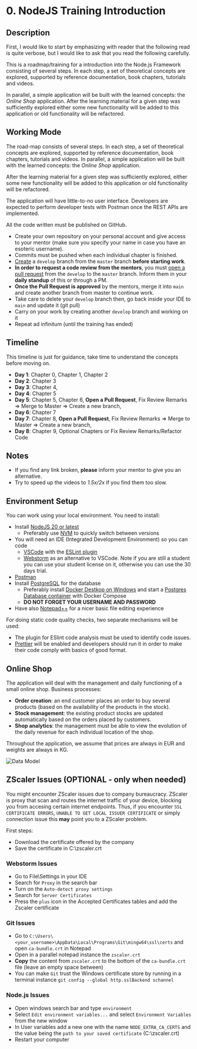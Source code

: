 # 0. NodeJS Training Introduction

## Description 
First, I would like to start by emphasizing with reader that the following read is quite verbose, but I would like to ask that you read the following carefully.

This is a roadmap/training for a introduction into the Node.js Framework consisting of several steps.
In each step, a set of theoretical concepts are explored, supported by reference documentation, book chapters, tutorials and videos. 

In parallel, a simple application will be built with the learned concepts: the *Online Shop* application.
After the learning material for a given step was sufficiently explored either some new functionality will be added to this application or old functionality will be refactored.

## Working Mode

The road-map consists of several steps. In each step, a set of theoretical concepts are explored, supported by reference documentation, book chapters, tutorials and videos. In parallel, a simple application will be built with the learned concepts: the *Online Shop* application.

After the learning material for a given step was sufficiently explored, either some new functionality will be added to this application or old functionality will be refactored.

The application will have little-to-no user interface. Developers are expected to perform developer tests with Postman once the REST APIs are implemented.

All the code written must be published on GitHub.

- Create your own repository on your personal account and give access to your mentor (make sure you specify your name in case you have an esoteric username).
- Commits must be pushed when each individual chapter is finished. 
- [Create](https://docs.github.com/en/pull-requests/collaborating-with-pull-requests/proposing-changes-to-your-work-with-pull-requests/creating-and-deleting-branches-within-your-repository) a `develop` branch from the `master` branch **before starting work**.
- **In order to request a code review from the mentors**, you must [open a pull request](https://help.github.com/en/articles/creating-a-pull-request) from the `develop` to the `master` branch. Inform them in your **daily standup** of this or through a PM.
- **Once the Pull Request is approved** by the mentors, merge it into `main` and create another branch from master to continue work.
- Take care to delete your `develop` branch then, go back inside your IDE to `main` and update it (git pull)
- Carry on your work by creating another `develop` branch and working on it
- Repeat ad infinitum (until the training has ended)


## Timeline
This timeline is just for guidance, take time to understand the concepts before moving on.

- **Day 1**: Chapter 0, Chapter 1, Chapter 2
- **Day 2**: Chapter 3
- **Day 3**: Chapter 4, 
- **Day 4**: Chapter 5
- **Day 5**: Chapter 5, Chapter 6, **Open a Pull Request**, Fix Review Remarks => Merge to Master => Create a new branch,
- **Day 6**: Chapter 7
- **Day 7**: Chapter 8, **Open a Pull Request**, Fix Review Remarks => Merge to Master => Create a new branch,
- **Day 8**: Chapter 9, Optional Chapters or Fix Review Remarks/Refactor Code

## Notes
- If you find any link broken, **please** inform your mentor to give you an alternative.
- Try to speed up the videos to *1.5x/2x* if you find them too slow.

## Environment Setup
You can work using your local environment. You need to install:
 - Install [NodeJS 20 or latest](https://nodejs.org/en/)
    - Preferably use [NVM](https://github.com/coreybutler/nvm-windows) to quickly switch between versions
 - You will need an IDE (Integrated Development Environment) so you can code
    - [VSCode](https://code.visualstudio.com/download) with the [ESLint plugin](https://marketplace.visualstudio.com/items?itemName=dbaeumer.vscode-eslint)
    - [Webstorm](https://www.jetbrains.com/webstorm/) as an alternative to VSCode. Note if you are still a student you can use your student license on it, otherwise you can use the 30 days trial.
 - [Postman](https://www.postman.com/)
 - Install [PostgreSQL](https://www.postgresql.org/download/) for the database
    - Preferably install [Docker Destkop on Windows](https://docs.docker.com/desktop/install/windows-install/) and start a [Postgres Database container](https://www.docker.com/blog/how-to-use-the-postgres-docker-official-image/) with Docker Compose
    - **DO NOT FORGET YOUR USERNAME AND PASSWORD**
 - Have also [Notepad++](https://notepad-plus-plus.org/downloads/) for a nicer basic file editing experience
 
 For doing static code quality checks, two separate mechanisms will be used:
 - The plugin for ESlint code analysis must be used to identify code issues.
 - [Prettier](https://prettier.io) will be enabled and developers should run it in order to make their code comply with basics of good format.
 
 ## Online Shop
The application will deal with the management and daily functioning of a small online shop. Business processes:
 - **Order creation**: an end customer places an order to buy several products (based on the availability of the products in the stock).
 - **Stock management**: the existing product stocks are updated automatically based on the orders placed by customers.
 - **Shop analytics**: the management must be able to view the evolution of the daily revenue for each individual location of the shop.

Throughout the application, we assume that prices are always in EUR and weights are always in KG. 

![Data Model](https://raw.githubusercontent.com/msg-CareerPaths/nodejs-training/main/diagrams/careerStart-data-model.svg "Data Model")

 
## ZScaler Issues (OPTIONAL - only when needed)

You might encounter ZScaler issues due to company bureaucracy. ZScaler is proxy that scan and routes the internet traffic of your device, blocking you from accesing certain internet endpoints.
Thus, if you encounter `SSL CERTIFICATE ERRORS`, `UNABLE TO GET LOCAL ISSUER CERTIFICATE` or simply connection issue this **may** point you to a ZScaler problem.

First steps:
- Download the certificate offered by the company
- Save the certificate in C:\zscaler.crt

### Webstorm Issues
- Go to File\Settings in your IDE
- Search for `Proxy` in the search bar
- Turn on the `Auto-detect proxy settings`
- Search for `Server Certificates`
- Press the `plus` icon in the Accepted Certificates tables and add the Zscaler certificate

### Git Issues
- Go to `C:\Users\<your_username>\AppData\Local\Programs\Git\mingw64\ssl\certs` and open `ca-bundle.crt` in Notepad
- Open in a parallel notepad instance the `zscaler.crt`
- **Copy** the content from `zscaler.crt` to the bottom of the `ca-bundle.crt` file (leave an empty space between)
- You can make `Git` trust the Windows certificate store by running in a terminal instance `git config --global http.sslBackend schannel`

### Node.js Issues
- Open windows search bar and type `environment`
- Select `Edit environment variables...` and select `Environment Variables` from the new window
- In User variables add a new one with the name `NODE_EXTRA_CA_CERTS` and the value being the `path to your saved certificate` (C:\zscaler.crt)
- Restart your computer
